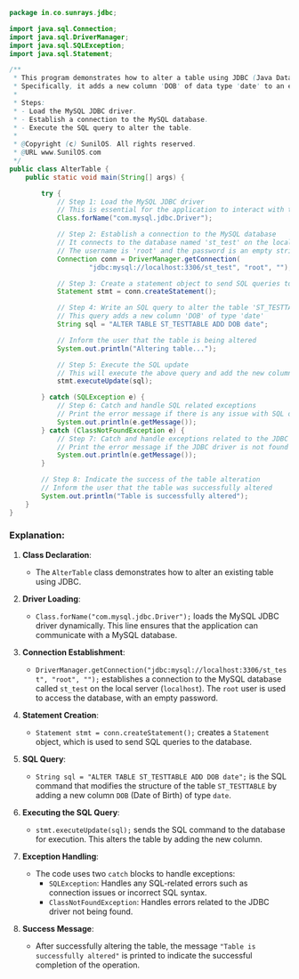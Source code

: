 ```java
package in.co.sunrays.jdbc;

import java.sql.Connection;
import java.sql.DriverManager;
import java.sql.SQLException;
import java.sql.Statement;

/**
 * This program demonstrates how to alter a table using JDBC (Java Database Connectivity).
 * Specifically, it adds a new column 'DOB' of data type 'date' to an existing table.
 * 
 * Steps:
 * - Load the MySQL JDBC driver.
 * - Establish a connection to the MySQL database.
 * - Execute the SQL query to alter the table.
 * 
 * @Copyright (c) SunilOS. All rights reserved.
 * @URL www.SunilOS.com
 */
public class AlterTable {
    public static void main(String[] args) {

        try {
            // Step 1: Load the MySQL JDBC driver
            // This is essential for the application to interact with the MySQL database
            Class.forName("com.mysql.jdbc.Driver");

            // Step 2: Establish a connection to the MySQL database
            // It connects to the database named 'st_test' on the local server (localhost)
            // The username is 'root' and the password is an empty string
            Connection conn = DriverManager.getConnection(
                    "jdbc:mysql://localhost:3306/st_test", "root", "");

            // Step 3: Create a statement object to send SQL queries to the database
            Statement stmt = conn.createStatement();

            // Step 4: Write an SQL query to alter the table 'ST_TESTTABLE'
            // This query adds a new column 'DOB' of type 'date'
            String sql = "ALTER TABLE ST_TESTTABLE ADD DOB date";

            // Inform the user that the table is being altered
            System.out.println("Altering table...");

            // Step 5: Execute the SQL update
            // This will execute the above query and add the new column to the table
            stmt.executeUpdate(sql);

        } catch (SQLException e) {
            // Step 6: Catch and handle SQL related exceptions
            // Print the error message if there is any issue with SQL or connection
            System.out.println(e.getMessage());
        } catch (ClassNotFoundException e) {
            // Step 7: Catch and handle exceptions related to the JDBC driver
            // Print the error message if the JDBC driver is not found
            System.out.println(e.getMessage());
        }

        // Step 8: Indicate the success of the table alteration
        // Inform the user that the table was successfully altered
        System.out.println("Table is successfully altered");
    }
}
```

### Explanation:

1. **Class Declaration**:
   - The `AlterTable` class demonstrates how to alter an existing table using JDBC.

2. **Driver Loading**:
   - `Class.forName("com.mysql.jdbc.Driver");` loads the MySQL JDBC driver dynamically. This line ensures that the application can communicate with a MySQL database.

3. **Connection Establishment**:
   - `DriverManager.getConnection("jdbc:mysql://localhost:3306/st_test", "root", "");` establishes a connection to the MySQL database called `st_test` on the local server (`localhost`). The `root` user is used to access the database, with an empty password.

4. **Statement Creation**:
   - `Statement stmt = conn.createStatement();` creates a `Statement` object, which is used to send SQL queries to the database.

5. **SQL Query**:
   - `String sql = "ALTER TABLE ST_TESTTABLE ADD DOB date";` is the SQL command that modifies the structure of the table `ST_TESTTABLE` by adding a new column `DOB` (Date of Birth) of type `date`.

6. **Executing the SQL Query**:
   - `stmt.executeUpdate(sql);` sends the SQL command to the database for execution. This alters the table by adding the new column.

7. **Exception Handling**:
   - The code uses two `catch` blocks to handle exceptions:
     - `SQLException`: Handles any SQL-related errors such as connection issues or incorrect SQL syntax.
     - `ClassNotFoundException`: Handles errors related to the JDBC driver not being found.

8. **Success Message**:
   - After successfully altering the table, the message `"Table is successfully altered"` is printed to indicate the successful completion of the operation.

